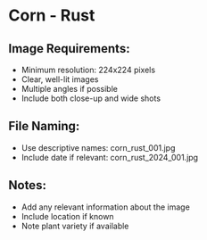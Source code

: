 # Corn - Rust

## Image Requirements:
- Minimum resolution: 224x224 pixels
- Clear, well-lit images
- Multiple angles if possible
- Include both close-up and wide shots

## File Naming:
- Use descriptive names: corn_rust_001.jpg
- Include date if relevant: corn_rust_2024_001.jpg

## Notes:
- Add any relevant information about the image
- Include location if known
- Note plant variety if available
